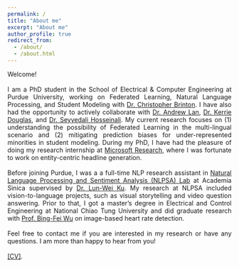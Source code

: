 ```yaml
---
permalink: /
title: "About me"
excerpt: "About me"
author_profile: true
redirect_from: 
  - /about/
  - /about.html
---
```


<div style="text-align:justify">
Welcome!
<br>
<br>
 I am a PhD student in the School of Electrical & Computer Engineering at Purdue University, working on Federated Learning, Natural Language Processing, and Student Modeling with <a href="https://www.cbrinton.net/">Dr. Christopher Brinton</a>. 
I have also had the opportunity to actively collaborate with <a href="https://people.umass.edu/~andrewlan/index.html">Dr. Andrew Lan</a>, <a href="https://engineering.purdue.edu/ENE/Academics/Graduate/People/Faculty/ptProfile?resource_id=79518">Dr. Kerrie Douglas</a>, and <a href="https://sites.google.com/ncsu.edu/seyyedalihosseinalipour">Dr. Seyyedali Hosseinali</a>.
My current research focuses on (1) understanding the possibility of Federated Learning in the multi-lingual scenario and (2) mitigating prediction biases for under-represented minorities in student modeling. During my PhD, I have had the pleasure of doing my research internship at <a href="https://www.microsoft.com/en-us/research/">Microsoft Research</a>, where I was fortunate to work on entity-centric headline generation.

<br>
<br>  
Before joining Purdue, I was a a full-time NLP research assistant in <a href="https://academiasinicanlplab.github.io/">Natural Language Processing and Sentiment Analysis (NLPSA) Lab</a> at Academia Sinica supervised by  <a href="https://www.iis.sinica.edu.tw/pages/lwku/">Dr. Lun-Wei Ku</a>. My research at NLPSA included vision-to-language projects, such as visual storytelling and video question answering. Prior to that, I got a master’s degree in Electrical and Control Engineering at National Chiao Tung University and did graduate research with <a href="http://cssplab.cn.nctu.edu.tw/adviser/advisor.php">Prof. Bing-Fei Wu</a> on image-based heart rate detection. 
<br>
<br>
Feel free to contact me if you are interested in my research or have any questions. I am more than happy to hear from you!
<br>
<br>
<a href="files/Yun_Wei_CV_ver2.pdf" target="_blank">[CV]</a>. 
</div>
